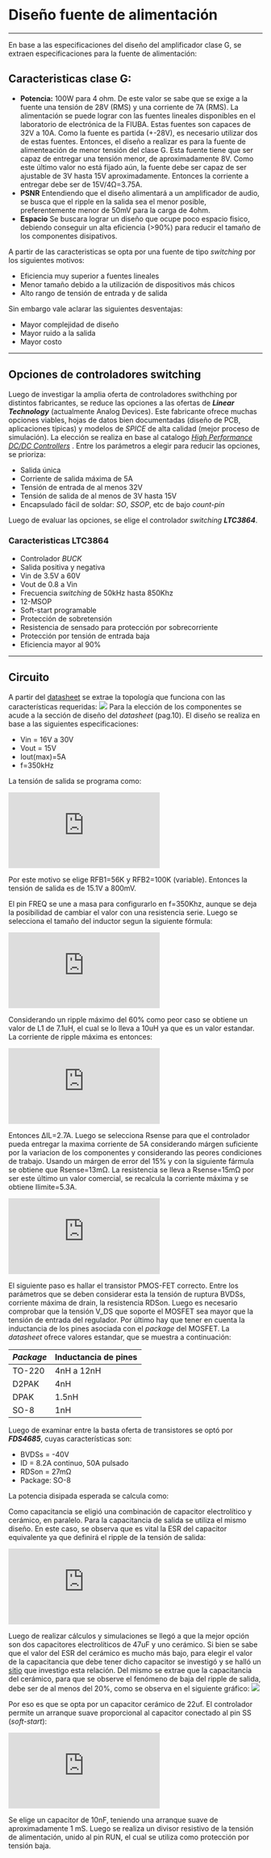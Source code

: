 ﻿# Diseño fuente de alimentación
---
En base a las especificaciones del diseño del amplificador clase G, se extraen especificaciones para la fuente de alimentación:

## Caracteristicas clase G:
* **Potencia:** 100W para 4 ohm. De este valor se sabe que se exige a la fuente una tensión de 28V (RMS) y una corriente de 7A (RMS). La alimentación se puede lograr con las fuentes lineales disponibles en el laboratorio de electrónica de la FIUBA. Estas fuentes son capaces de 32V a 10A. Como la fuente es partida (+-28V), es necesario utilizar dos de estas fuentes. Entonces, el diseño a realizar es para la fuente de alimenteación de menor tensión del clase G. Esta fuente tiene que ser capaz de entregar una tensión menor, de aproximadamente 8V. Como este último valor no está fijado aún, la fuente debe ser capaz de ser ajustable de 3V hasta 15V aproximadamente. Entonces la corriente a entregar debe ser  de 15V/4Ω=3.75A. 
* **PSNR** Entendiendo que el diseño alimentará a un amplificador de audio, se busca que el ripple en la salida sea el menor posible, preferentemente menor de 50mV para la carga de 4ohm. 
* **Espacio** Se buscara lograr un diseño que ocupe poco espacio fisico, debiendo conseguir un alta eficiencia (>90%) para reducir el tamaño de los componentes disipativos.

A partir de las caracteristicas se opta por una fuente de tipo *switching* por los siguientes motivos:
* Eficiencia muy superior a fuentes lineales
* Menor tamaño debido a la utilización de dispositivos más chicos
* Alto rango de tensión de entrada y de salida

Sin embargo vale aclarar las siguientes desventajas:
* Mayor complejidad de diseño
* Mayor ruido a la salida
* Mayor costo
---
## Opciones de controladores switching
Luego de investigar la amplia oferta de controladores swithching por distintos fabricantes, se reduce las opciones a las ofertas de ***Linear Technology*** (actualmente Analog Devices). Este fabricante ofrece muchas opciones viables, hojas de datos bien documentadas (diseño de PCB, aplicaciones típicas) y modelos de *SPICE* de alta calidad (mejor proceso de simulación). La elección se realiza en base al catalogo  [*High Performance DC/DC Controllers*](https://www.analog.com/media/en/news-marketing-collateral/solutions-bulletins-brochures/linear_highperformancedc-dc_controllers_2015.pdf) .
Entre los parámetros a elegir para reducir las opciones, se prioriza:
* Salida única
* Corriente de salida máxima de 5A
* Tensión de entrada de al menos 32V
* Tensión de salida de al menos de 3V hasta 15V
* Encapsulado fácil de soldar: *SO*, *SSOP*, etc de bajo *count-pin*

Luego de evaluar las opciones, se elige el controlador *switching* ***LTC3864***.
### Caracteristicas LTC3864
* Controlador *BUCK*
* Salida positiva y negativa
* Vin de 3.5V a 60V
* Vout de 0.8 a Vin
* Frecuencia *switching* de 50kHz hasta 850Khz
* 12-MSOP
* Soft-start programable
* Protección de sobretensión
* Resistencia de sensado para protección por sobrecorriente
* Protección por tensión de entrada baja
* Eficiencia mayor al 90%

---
## Circuito
A partir del [datasheet](https://www.analog.com/media/en/technical-documentation/data-sheets/3864fa.pdf) se extrae la topología que funciona con las características requeridas:
![](https://github.com/jpgoyret/tp-final-ruiz-goyret-DCE-FIUBA-1C2019/blob/develop/Supply/DOC/imagenes/sch_LTC3864.PNG)
Para la elección de los componentes se acude a la sección de diseño del *datasheet* (pag.10). El diseño se realiza en base a las siguientes especificaciones:
* Vin = 16V a 30V
* Vout = 15V
* Iout(max)=5A
* f=350kHz

La tensión de salida se programa como:

![](https://latex.codecogs.com/gif.latex?V_%7BOUT%7D%3D0.8V%5Ccdot%20%5Cleft%281&plus;%5Cfrac%7BR_%7BFB2%7D%7D%7BR_%7BFB1%7D%7D%20%5Cright%20%29)

Por este motivo se elige RFB1=56K y RFB2=100K (variable). Entonces la tensión de salida es de 15.1V a 800mV.

El pin FREQ se une a masa para configurarlo en f=350Khz, aunque se deja la posibilidad de cambiar el valor con una resistencia serie.
Luego se selecciona el tamaño del inductor segun la siguiente fórmula:

![](https://latex.codecogs.com/gif.latex?L%3D%5Cleft%28%20%5Cfrac%7BV_%7BOUT%7D%7D%7Bf%5Ccdot%20%5CDelta%20I_%7BL%28MAX%29%7D%7D%20%5Cright%20%29%20%5Cleft%281-%5Cfrac%7BV_%7BOUT%7D%7D%7BV_%7BIN%28MAX%29%7D%7D%20%5Cright%20%29)

Considerando un ripple máximo del 60% como peor caso se obtiene un valor de L1 de 7.1uH, el cual se lo lleva a 10uH ya que es un valor estandar. 
La corriente de ripple máxima es entonces:

![](https://latex.codecogs.com/gif.latex?%5CDelta%20I_%7BL%7D%3D%5Cleft%28%20%5Cfrac%7BV_%7BOUT%7D%7D%7Bf%5Ccdot%20L%20%7D%20%5Cright%20%29%20%5Cleft%281-%5Cfrac%7BV_%7BOUT%7D%7D%7BV_%7BIN%7D%7D%20%5Cright%20%29)

Entonces ∆IL=2.7A.
Luego se selecciona Rsense para que el controlador pueda entregar la maxima corriente de 5A considerando márgen suficiente por la variacion de los componentes y considerando las peores condiciones de trabajo. Usando un márgen de error del 15% y con la siguiente fármula se obtiene que Rsense=13mΩ. La resistencia se lleva a Rsense=15mΩ por ser este último un valor comercial, se recalcula la corriente máxima y se obtiene Ilimite=5.3A.

![](https://latex.codecogs.com/gif.latex?I_%7BLIMIT%7D%5Csimeq%5Cfrac%7B95mV%7D%7BR_%7BSENSE%7D%7D)

El siguiente paso es hallar el transistor PMOS-FET correcto. Entre los parámetros que se deben considerar esta la tensión de ruptura BVDSs, corriente máxima de drain, la resistencia RDSon. Luego es necesario comprobar que la tensión V_DS que soporte el MOSFET sea mayor que la tensión de entrada del regulador. Por último hay que tener en cuenta la inductancia de los pines asociada con el *package* del MOSFET. La *datasheet* ofrece valores estandar, que se muestra a continuación:

| *Package* | Inductancia de pines |
| --- | --- |
| TO-220 | 4nH a 12nH |
| D2PAK | 4nH |
| DPAK | 1.5nH |
| SO-8 | 1nH |

Luego de examinar entre la basta oferta de transistores se optó por ***FDS4685***, cuyas características son:
* BVDSs = -40V
* ID = 8.2A continuo, 50A pulsado
* RDSon = 27mΩ
* Package: SO-8

La potencia disipada esperada se calcula como:

Como capacitancia se eligió una combinación de capacitor electrolítico y cerámico, en paralelo. Para la capacitancia de salida se utiliza el mismo diseño. En este caso, se observa que es vital la ESR del capacitor equivalente ya que definirá el ripple de la tensión de salida:

![](https://latex.codecogs.com/gif.latex?%5CDelta%20V_%7BOUT%7D%5Cleq%20%5CDelta%20I_L%20%5Cleft%28ESR&plus;%5Cfrac%7B1%7D%7B8%5Ccdot%20f%5Ccdot%20C_%7BOUT%7D%7D%20%5Cright%20%29
)

Luego de realizar cálculos y simulaciones se llegó a que la mejor opción son dos capacitores electrolíticos de 47uF y uno cerámico. Si bien se sabe que el valor del ESR del cerámico es mucho más bajo, para elegir el valor de la capacitancia que debe tener dicho capacitor se investigó y se halló un [sitio](https://www.powerelectronictips.com/how-mixed-type-output-capacitors-affect-dcdc-converter-stability/) que investigo esta relación. Del mismo se extrae que la capacitancia del cerámico, para que se observe el fenómeno de baja del ripple de salida, debe ser de al menos del 20%, como se observa en el siguiente gráfico:
![](https://r7knmqt3qn1hbgxc30yrat1a-wpengine.netdna-ssl.com/wp-content/uploads/2015/10/Figure-5_Mehta.jpg)

Por eso es que se opta por un capacitor cerámico de 22uf.
El controlador permite un arranque suave proporcional al capacitor conectado al pin SS (*soft-start*):

![](https://latex.codecogs.com/gif.latex?t_%7BSS%7D%3DC_%7BSS%7D%5Ccdot%20%5Cfrac%7B0.8V%7D%7B10%5Cmu%20A%7D)


Se elige un capacitor de 10nF, teniendo una arranque suave de aproximadamente 1 mS.
Luego se realiza un divisor resistivo de la tensión de alimentación, unido al pin RUN, el cual se utiliza como protección por tensión baja.
